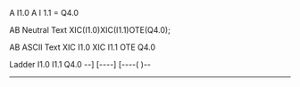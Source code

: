 
A I1.0
A I 1.1
= Q4.0
 
AB Neutral Text
XIC(I1.0)XIC(I1.1)OTE(Q4.0);
 
AB ASCII Text
XIC I1.0 XIC I1.1 OTE Q4.0
 
Ladder
I1.0   I1.1   Q4.0
--] [----] [----( )--


-------------------------

 